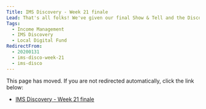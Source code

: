 ```yaml
---
Title: IMS Discovery - Week 21 finale
Lead: That's all folks! We've given our final Show & Tell and the Discovery project is now all but complete.
Tags:
  - Income Management
  - IMS Discovery
  - Local Digital Fund
RedirectFrom:
  - 20200131
  - ims-disco-week-21
  - ims-disco
---
```


This page has moved. If you are not redirected automatically, click the link below:

* <a id="redirectUrl" href="https://www.localgovims.digital/blog/ims-discovery-week-21-finale/">IMS Discovery - Week 21 finale</a>